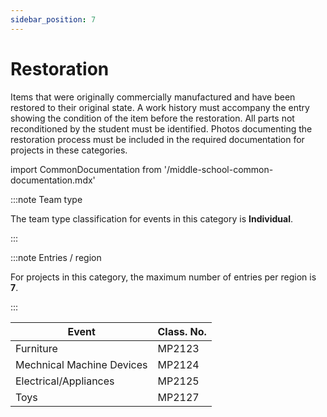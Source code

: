 ```yaml
---
sidebar_position: 7
---
```


# Restoration

Items that were originally commercially manufactured and have been restored to their original state. A work history must accompany the entry showing the condition of the item before the restoration. All parts not reconditioned by the student must be identified. Photos documenting the restoration process must be included in the required documentation for projects in these categories.

import CommonDocumentation from '/middle-school-common-documentation.mdx'

<CommonDocumentation />

:::note Team type

The team type classification for events in this category is **Individual**.

:::

:::note Entries / region

For projects in this category, the maximum number of entries per region is **7**.

:::

| Event                     | Class. No. |
| ------------------------- | ---------- |
| Furniture                 | MP2123     |
| Mechnical Machine Devices | MP2124     |
| Electrical/Appliances     | MP2125     |
| Toys                      | MP2127     |
